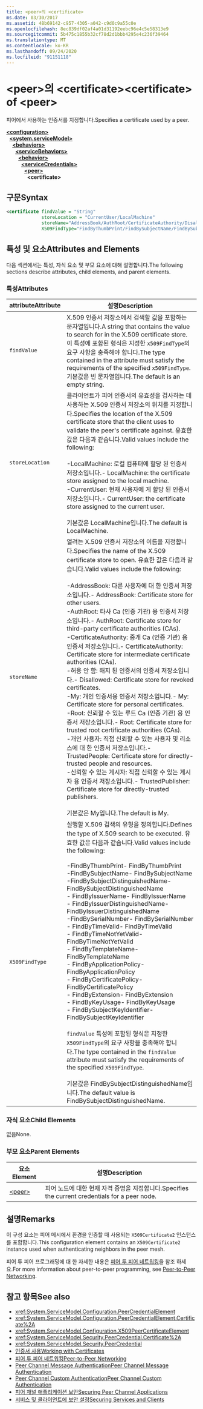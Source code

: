 ```yaml
---
title: <peer>의 <certificate>
ms.date: 03/30/2017
ms.assetid: 48b69142-c957-4305-a042-c9d0c9a55c0e
ms.openlocfilehash: 8ec839df02af4a01d31192eebc96e4c5e58313e9
ms.sourcegitcommit: 5b475c1855b32cf78d2d1bbb4295e4c236f39464
ms.translationtype: MT
ms.contentlocale: ko-KR
ms.lasthandoff: 09/24/2020
ms.locfileid: "91151118"
---
```

# <a name="certificate-of-peer"></a><span data-ttu-id="39c8c-102">\<peer>의 \<certificate></span><span class="sxs-lookup"><span data-stu-id="39c8c-102">\<certificate> of \<peer></span></span>

<span data-ttu-id="39c8c-103">피어에서 사용하는 인증서를 지정합니다.</span><span class="sxs-lookup"><span data-stu-id="39c8c-103">Specifies a certificate used by a peer.</span></span>  
  
[**\<configuration>**](../configuration-element.md)\
&nbsp;&nbsp;[**\<system.serviceModel>**](system-servicemodel.md)\
&nbsp;&nbsp;&nbsp;&nbsp;[**\<behaviors>**](behaviors.md)\
&nbsp;&nbsp;&nbsp;&nbsp;&nbsp;&nbsp;[**\<serviceBehaviors>**](servicebehaviors.md)\
&nbsp;&nbsp;&nbsp;&nbsp;&nbsp;&nbsp;&nbsp;&nbsp;[**\<behavior>**](behavior-of-servicebehaviors.md)\
&nbsp;&nbsp;&nbsp;&nbsp;&nbsp;&nbsp;&nbsp;&nbsp;&nbsp;&nbsp;[**\<serviceCredentials>**](servicecredentials.md)\
&nbsp;&nbsp;&nbsp;&nbsp;&nbsp;&nbsp;&nbsp;&nbsp;&nbsp;&nbsp;&nbsp;&nbsp;[**\<peer>**](peer-of-servicecredentials.md)\
&nbsp;&nbsp;&nbsp;&nbsp;&nbsp;&nbsp;&nbsp;&nbsp;&nbsp;&nbsp;&nbsp;&nbsp;&nbsp;&nbsp;**\<certificate>**  
  
## <a name="syntax"></a><span data-ttu-id="39c8c-104">구문</span><span class="sxs-lookup"><span data-stu-id="39c8c-104">Syntax</span></span>  
  
```xml  
<certificate findValue = "String"
             storeLocation = "CurrentUser/LocalMachine"
             storeName="AddressBook/AuthRoot/CertificateAuthority/Disallowed/My/Root/TrustedPeople/TrustedPublisher"
             X509FindType="FindByThumbPrint/FindBySubjectName/FindBySubjectDistinguishedName/FindByIssuerName/FindByIssuerDistinguishedName/FindBySerialNumber/FindByTimeValid/FindByTimeNotYetValid/FindByTemplateName/FindByApplicationPolicy/FindByCertificatePolicy/FindByExtension/FindByKeyUsage/FindBySubjectKeyIdentifier" />
```  
  
## <a name="attributes-and-elements"></a><span data-ttu-id="39c8c-105">특성 및 요소</span><span class="sxs-lookup"><span data-stu-id="39c8c-105">Attributes and Elements</span></span>  

 <span data-ttu-id="39c8c-106">다음 섹션에서는 특성, 자식 요소 및 부모 요소에 대해 설명합니다.</span><span class="sxs-lookup"><span data-stu-id="39c8c-106">The following sections describe attributes, child elements, and parent elements.</span></span>  
  
### <a name="attributes"></a><span data-ttu-id="39c8c-107">특성</span><span class="sxs-lookup"><span data-stu-id="39c8c-107">Attributes</span></span>  
  
|<span data-ttu-id="39c8c-108">attribute</span><span class="sxs-lookup"><span data-stu-id="39c8c-108">Attribute</span></span>|<span data-ttu-id="39c8c-109">설명</span><span class="sxs-lookup"><span data-stu-id="39c8c-109">Description</span></span>|  
|---------------|-----------------|  
|`findValue`|<span data-ttu-id="39c8c-110">X.509 인증서 저장소에서 검색할 값을 포함하는 문자열입니다.</span><span class="sxs-lookup"><span data-stu-id="39c8c-110">A string that contains the value to search for in the X.509 certificate store.</span></span> <span data-ttu-id="39c8c-111">이 특성에 포함된 형식은 지정한 `x509FindType`의 요구 사항을 충족해야 합니다.</span><span class="sxs-lookup"><span data-stu-id="39c8c-111">The type contained in the attribute must satisfy the requirements of the specified `x509FindType`.</span></span> <span data-ttu-id="39c8c-112">기본값은 빈 문자열입니다.</span><span class="sxs-lookup"><span data-stu-id="39c8c-112">The default is an empty string.</span></span>|  
|`storeLocation`|<span data-ttu-id="39c8c-113">클라이언트가 피어 인증서의 유효성을 검사하는 데 사용하는 X.509 인증서 저장소의 위치를 지정합니다.</span><span class="sxs-lookup"><span data-stu-id="39c8c-113">Specifies the location of the X.509 certificate store that the client uses to validate the peer's certificate against.</span></span> <span data-ttu-id="39c8c-114">유효한 값은 다음과 같습니다.</span><span class="sxs-lookup"><span data-stu-id="39c8c-114">Valid values include the following:</span></span><br /><br /> <span data-ttu-id="39c8c-115">-LocalMachine: 로컬 컴퓨터에 할당 된 인증서 저장소입니다.</span><span class="sxs-lookup"><span data-stu-id="39c8c-115">-   LocalMachine: the certificate store assigned to the local machine.</span></span><br /><span data-ttu-id="39c8c-116">-CurrentUser: 현재 사용자에 게 할당 된 인증서 저장소입니다.</span><span class="sxs-lookup"><span data-stu-id="39c8c-116">-   CurrentUser: the certificate store assigned to the current user.</span></span><br /><br /> <span data-ttu-id="39c8c-117">기본값은 LocalMachine입니다.</span><span class="sxs-lookup"><span data-stu-id="39c8c-117">The default is LocalMachine.</span></span>|  
|`storeName`|<span data-ttu-id="39c8c-118">열려는 X.509 인증서 저장소의 이름을 지정합니다.</span><span class="sxs-lookup"><span data-stu-id="39c8c-118">Specifies the name of the X.509 certificate store to open.</span></span> <span data-ttu-id="39c8c-119">유효한 값은 다음과 같습니다.</span><span class="sxs-lookup"><span data-stu-id="39c8c-119">Valid values include the following:</span></span><br /><br /> <span data-ttu-id="39c8c-120">-AddressBook: 다른 사용자에 대 한 인증서 저장소입니다.</span><span class="sxs-lookup"><span data-stu-id="39c8c-120">-   AddressBook: Certificate store for other users.</span></span><br /><span data-ttu-id="39c8c-121">-AuthRoot: 타사 Ca (인증 기관) 용 인증서 저장소입니다.</span><span class="sxs-lookup"><span data-stu-id="39c8c-121">-   AuthRoot: Certificate store for third-party certificate authorities (CAs).</span></span><br /><span data-ttu-id="39c8c-122">-CertificateAuthority: 중개 Ca (인증 기관) 용 인증서 저장소입니다.</span><span class="sxs-lookup"><span data-stu-id="39c8c-122">-   CertificateAuthority: Certificate store for intermediate certificate authorities (CAs).</span></span><br /><span data-ttu-id="39c8c-123">-허용 안 함: 해지 된 인증서의 인증서 저장소입니다.</span><span class="sxs-lookup"><span data-stu-id="39c8c-123">-   Disallowed: Certificate store for revoked certificates.</span></span><br /><span data-ttu-id="39c8c-124">-My: 개인 인증서용 인증서 저장소입니다.</span><span class="sxs-lookup"><span data-stu-id="39c8c-124">-   My: Certificate store for personal certificates.</span></span><br /><span data-ttu-id="39c8c-125">-Root: 신뢰할 수 있는 루트 Ca (인증 기관) 용 인증서 저장소입니다.</span><span class="sxs-lookup"><span data-stu-id="39c8c-125">-   Root: Certificate store for trusted root certificate authorities (CAs).</span></span><br /><span data-ttu-id="39c8c-126">-개인 사용자: 직접 신뢰할 수 있는 사용자 및 리소스에 대 한 인증서 저장소입니다.</span><span class="sxs-lookup"><span data-stu-id="39c8c-126">-   TrustedPeople: Certificate store for directly-trusted people and resources.</span></span><br /><span data-ttu-id="39c8c-127">-신뢰할 수 있는 게시자: 직접 신뢰할 수 있는 게시자 용 인증서 저장소입니다.</span><span class="sxs-lookup"><span data-stu-id="39c8c-127">-   TrustedPublisher: Certificate store for directly-trusted publishers.</span></span><br /><br /> <span data-ttu-id="39c8c-128">기본값은 My입니다.</span><span class="sxs-lookup"><span data-stu-id="39c8c-128">The default is My.</span></span>|  
|`X509FindType`|<span data-ttu-id="39c8c-129">실행할 X.509 검색의 유형을 정의합니다.</span><span class="sxs-lookup"><span data-stu-id="39c8c-129">Defines the type of X.509 search to be executed.</span></span> <span data-ttu-id="39c8c-130">유효한 값은 다음과 같습니다.</span><span class="sxs-lookup"><span data-stu-id="39c8c-130">Valid values include the following:</span></span><br /><br /> <span data-ttu-id="39c8c-131">-FindByThumbPrint</span><span class="sxs-lookup"><span data-stu-id="39c8c-131">-   FindByThumbPrint</span></span><br /><span data-ttu-id="39c8c-132">-FindBySubjectName</span><span class="sxs-lookup"><span data-stu-id="39c8c-132">-   FindBySubjectName</span></span><br /><span data-ttu-id="39c8c-133">-FindBySubjectDistinguishedName</span><span class="sxs-lookup"><span data-stu-id="39c8c-133">-   FindBySubjectDistinguishedName</span></span><br /><span data-ttu-id="39c8c-134">- FindByIssuerName</span><span class="sxs-lookup"><span data-stu-id="39c8c-134">-   FindByIssuerName</span></span><br /><span data-ttu-id="39c8c-135">- FindByIssuerDistinguishedName</span><span class="sxs-lookup"><span data-stu-id="39c8c-135">-   FindByIssuerDistinguishedName</span></span><br /><span data-ttu-id="39c8c-136">-FindBySerialNumber</span><span class="sxs-lookup"><span data-stu-id="39c8c-136">-   FindBySerialNumber</span></span><br /><span data-ttu-id="39c8c-137">- FindByTimeValid</span><span class="sxs-lookup"><span data-stu-id="39c8c-137">-   FindByTimeValid</span></span><br /><span data-ttu-id="39c8c-138">- FindByTimeNotYetValid</span><span class="sxs-lookup"><span data-stu-id="39c8c-138">-   FindByTimeNotYetValid</span></span><br /><span data-ttu-id="39c8c-139">- FindByTemplateName</span><span class="sxs-lookup"><span data-stu-id="39c8c-139">-   FindByTemplateName</span></span><br /><span data-ttu-id="39c8c-140">- FindByApplicationPolicy</span><span class="sxs-lookup"><span data-stu-id="39c8c-140">-   FindByApplicationPolicy</span></span><br /><span data-ttu-id="39c8c-141">- FindByCertificatePolicy</span><span class="sxs-lookup"><span data-stu-id="39c8c-141">-   FindByCertificatePolicy</span></span><br /><span data-ttu-id="39c8c-142">- FindByExtension</span><span class="sxs-lookup"><span data-stu-id="39c8c-142">-   FindByExtension</span></span><br /><span data-ttu-id="39c8c-143">- FindByKeyUsage</span><span class="sxs-lookup"><span data-stu-id="39c8c-143">-   FindByKeyUsage</span></span><br /><span data-ttu-id="39c8c-144">- FindBySubjectKeyIdentifier</span><span class="sxs-lookup"><span data-stu-id="39c8c-144">-   FindBySubjectKeyIdentifier</span></span><br /><br /> <span data-ttu-id="39c8c-145">`findValue` 특성에 포함된 형식은 지정한 `X509FindType`의 요구 사항을 충족해야 합니다.</span><span class="sxs-lookup"><span data-stu-id="39c8c-145">The type contained in the `findValue` attribute must satisfy the requirements of the specified `X509FindType`.</span></span><br /><br /> <span data-ttu-id="39c8c-146">기본값은 FindBySubjectDistinguishedName입니다.</span><span class="sxs-lookup"><span data-stu-id="39c8c-146">The default value is FindBySubjectDistinguishedName.</span></span>|  
  
### <a name="child-elements"></a><span data-ttu-id="39c8c-147">자식 요소</span><span class="sxs-lookup"><span data-stu-id="39c8c-147">Child Elements</span></span>  

 <span data-ttu-id="39c8c-148">없음</span><span class="sxs-lookup"><span data-stu-id="39c8c-148">None.</span></span>  
  
### <a name="parent-elements"></a><span data-ttu-id="39c8c-149">부모 요소</span><span class="sxs-lookup"><span data-stu-id="39c8c-149">Parent Elements</span></span>  
  
|<span data-ttu-id="39c8c-150">요소</span><span class="sxs-lookup"><span data-stu-id="39c8c-150">Element</span></span>|<span data-ttu-id="39c8c-151">설명</span><span class="sxs-lookup"><span data-stu-id="39c8c-151">Description</span></span>|  
|-------------|-----------------|  
|[\<peer>](peer-of-servicecredentials.md)|<span data-ttu-id="39c8c-152">피어 노드에 대한 현재 자격 증명을 지정합니다.</span><span class="sxs-lookup"><span data-stu-id="39c8c-152">Specifies the current credentials for a peer node.</span></span>|  
  
## <a name="remarks"></a><span data-ttu-id="39c8c-153">설명</span><span class="sxs-lookup"><span data-stu-id="39c8c-153">Remarks</span></span>  

 <span data-ttu-id="39c8c-154">이 구성 요소는 피어 메시에서 환경을 인증할 때 사용되는 `X509Certificate2` 인스턴스를 포함합니다.</span><span class="sxs-lookup"><span data-stu-id="39c8c-154">This configuration element contains an `X509Certificate2` instance used when authenticating neighbors in the peer mesh.</span></span>  
  
 <span data-ttu-id="39c8c-155">피어 투 피어 프로그래밍에 대 한 자세한 내용은 [피어 투 피어 네트워킹](../../../wcf/feature-details/peer-to-peer-networking.md)을 참조 하세요.</span><span class="sxs-lookup"><span data-stu-id="39c8c-155">For more information about peer-to-peer programming, see [Peer-to-Peer Networking](../../../wcf/feature-details/peer-to-peer-networking.md).</span></span>  
  
## <a name="see-also"></a><span data-ttu-id="39c8c-156">참고 항목</span><span class="sxs-lookup"><span data-stu-id="39c8c-156">See also</span></span>

- <xref:System.ServiceModel.Configuration.PeerCredentialElement>
- <xref:System.ServiceModel.Configuration.PeerCredentialElement.Certificate%2A>
- <xref:System.ServiceModel.Configuration.X509PeerCertificateElement>
- <xref:System.ServiceModel.Security.PeerCredential.Certificate%2A>
- <xref:System.ServiceModel.Security.PeerCredential>
- [<span data-ttu-id="39c8c-157">인증서 사용</span><span class="sxs-lookup"><span data-stu-id="39c8c-157">Working with Certificates</span></span>](../../../wcf/feature-details/working-with-certificates.md)
- [<span data-ttu-id="39c8c-158">피어 투 피어 네트워킹</span><span class="sxs-lookup"><span data-stu-id="39c8c-158">Peer-to-Peer Networking</span></span>](../../../wcf/feature-details/peer-to-peer-networking.md)
- <span data-ttu-id="39c8c-159">[Peer Channel Message Authentication](/previous-versions/dotnet/netframework-3.5/aa967730(v=vs.90))</span><span class="sxs-lookup"><span data-stu-id="39c8c-159">[Peer Channel Message Authentication](/previous-versions/dotnet/netframework-3.5/aa967730(v=vs.90))</span></span>
- <span data-ttu-id="39c8c-160">[Peer Channel Custom Authentication](/previous-versions/dotnet/netframework-3.5/ms751447(v=vs.90))</span><span class="sxs-lookup"><span data-stu-id="39c8c-160">[Peer Channel Custom Authentication](/previous-versions/dotnet/netframework-3.5/ms751447(v=vs.90))</span></span>
- [<span data-ttu-id="39c8c-161">피어 채널 애플리케이션 보안</span><span class="sxs-lookup"><span data-stu-id="39c8c-161">Securing Peer Channel Applications</span></span>](../../../wcf/feature-details/securing-peer-channel-applications.md)
- [<span data-ttu-id="39c8c-162">서비스 및 클라이언트에 보안 설정</span><span class="sxs-lookup"><span data-stu-id="39c8c-162">Securing Services and Clients</span></span>](../../../wcf/feature-details/securing-services-and-clients.md)
